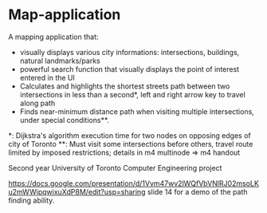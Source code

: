 # Map-application

A mapping application that:
- visually displays various city informations: intersections, buildings, natural landmarks/parks
- powerful search function that visually displays the point of interest entered in the UI
- Calculates and highlights the shortest streets path between two intersections in less than a second*, left and right arrow key to travel along path
- Finds near-minimum distance path when visiting multiple intersections, under special conditions**.

*: Dijkstra's algorithm execution time for two nodes on opposing edges of city of Toronto
**: Must visit some intersections before others, travel route limited by imposed restrictions; details in m4 multinode => m4 handout

Second year University of Toronto Computer Engineering project

https://docs.google.com/presentation/d/1Vvm47wv2lWQfVbVNlRJ02msoLKu2mWWjpqwixuXdP8M/edit?usp=sharing slide 14 for a demo of the path finding ability.
